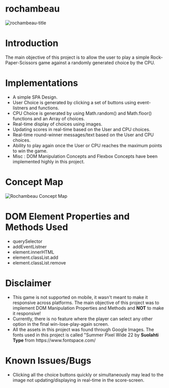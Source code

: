 # rochambeau

![rochambeau-title](https://github.com/mohammednumaan/rochambeau/assets/138296610/7bc7f75d-03ad-42f3-a3c7-1b4046652413)

# Introduction

The main objective of this project is to allow the user to play a simple Rock-Paper-Scissors game against a randomly generated choice by the CPU.

# Implementations

<ul>
  <li> A simple SPA Design.</li>
  <li> User Choice is generated by clicking a set of buttons using event-listners and functions.</li>
  <li> CPU Choice is generated by using Math.random() and Math.floor() functions and an Array of choices.</li>
  <li>Real-time display of choices using images.</li>
  <li>Updating scores in real-time based on the User and CPU choices.</li>
  <li>Real-time round-winner messages/text based on the User and CPU choices.</li>
  <li>Ability to play again once the User or CPU reaches the maximum points to win the game.</li>
  <li>Misc : DOM Manipulation Concepts and Flexbox Concepts have been implemented highly in this project.</li>
</ul>

# Concept Map

![Rochambeau Concept Map](https://github.com/mohammednumaan/rochambeau/assets/138296610/1eea7d5e-354b-4579-84b5-1a60ed29c019)


# DOM Element Properties and Methods Used 

<ul>
  <li>querySelector</li>
  <li>addEventListner</li>
  <li>element.innerHTML</li>
  <li>element.classList.add</li>
  <li>element.classList.remove</li>
</ul>

# Disclaimer

<ul>
  <li>This game is not supported on mobile, it wasn't meant to make it responsive across platforms. The main objective of this project was to implement DOM Manipulation Properties and Methods and <b>NOT</b> to make it responsive!</li>
  <li>Currently, there is no feature where the player can select any other option in the final win-lose-play-again screen.</li>
  <li>All the assets in this project was found through Google Images. The fonts used in this project is called "Summer Pixel Wide 22 by <b>Suolahti Type</b> from https://www.fontspace.com/</li>
</ul>

# Known Issues/Bugs

<ul>
  <li>Clicking all the choice buttons quickly or simultaneously may lead to the image not updating/displaying in real-time in the score-screen.</li>
</ul>






